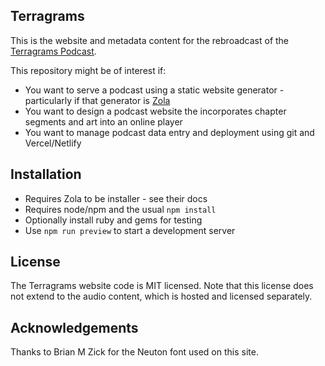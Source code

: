 ## Terragrams

This is the website and metadata content for the rebroadcast of the [Terragrams Podcast](http://terragrams.com/).

This repository might be of interest if:

- You want to serve a podcast using a static website generator - particularly if that generator is [Zola](https://www.getzola.org)
- You want to design a podcast website the incorporates chapter segments and art into an online player
- You want to manage podcast data entry and deployment using git and Vercel/Netlify

## Installation

- Requires Zola to be installer - see their docs
- Requires node/npm and the usual `npm install`
- Optionally install ruby and gems for testing
- Use `npm run preview` to start a development server

## License

The Terragrams website code is MIT licensed. Note that this license does not extend to the audio content, which is hosted and licensed separately.

## Acknowledgements

Thanks to Brian M Zick for the Neuton font used on this site.
